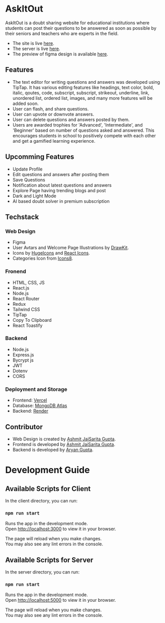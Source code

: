 # AskItOut
AskItOut is a doubt sharing website for educational institutions where students can post their questions to be answered as soon as possible by their seniors and teachers who are experts in the field.

- The site is live [here](https://askitout.vercel.app/).
- The server is live [here](https://askitout-backend.onrender.com).
- The preview of figma design is available [here](https://www.figma.com/proto/u41aTTJzAxouyKXEdXxaDP/AskItOut-Design?page-id=0%3A1&type=design&node-id=40-196&viewport=388%2C204%2C0.3&scaling=scale-down&mode=design).

## Features
- The text editor for writing questions and answers was developed using TipTap. It has various editing features like headings, text color, bold, italic, qoutes, code, subscript, subscript, strikeout, underline, link, unordered list, ordered list, images, and many more features will be added soon.
- User can flash, and share questions.
- User can upvote or downvote answers.
- User can delete questions and answers posted by them.
- Users are awarded trophies for 'Advanced', 'Intermediate', and 'Beginner' based on number of questions asked and answered. This encourages students in school to positively compete with each other and get a gamified learning experience.

## Upcomming Features
- Update Profile
- Edit questions and answers after posting them
- Save Questions
- Notification about latest questions and answers
- Explore Page having trending blogs and post
- Dark and Light Mode
- AI based doubt solver in premium subscription

## Techstack
### Web Design
- Figma
- User Avtars and Welcome Page Illustrations by [DrawKit](https://www.drawkit.com/).
- Icons by [HugeIcons](https://www.figma.com/file/sLyaPDH47I4mFaypraUjr1/168-Essential-Free-Icons-%7C-Hugeicons-Pro-%7C-10K%2B-Icons-(Community)?type=design&node-id=2%3A7&mode=design&t=w295KQ5K033NnWUp-1) and [React Icons](https://react-icons.github.io/react-icons/).
- Categories Icon from [Icons8](https://icons8.com/).

### Fronend
- HTML, CSS, JS
- React.js
- Node.js
- React Router
- Redux
- Tailwind CSS
- TipTap
- Copy To Clipboard
- React Toastify

### Backend
- Node.js
- Express.js
- Bycrypt js
- JWT
- Dotenv
- CORS

### Deployment and Storage
- Frontend: [Vercel](https://vercel.com/)
- Database: [MongoDB Atlas](https://www.mongodb.com/atlas/database)
- Backend: [Render](https://render.com/)

## Contributor
- Web Design is created by [Ashmit JaiSarita Gupta](https://github.com/devilkiller-ag).
- Frontend is developed by [Ashmit JaiSarita Gupta](https://github.com/devilkiller-ag).
- Backend is developed by [Aryan Gupta](https://github.com/aryanguptaaa).

# Development Guide
## Available Scripts for Client

In the client directory, you can run:

### `npm run start`

Runs the app in the development mode.\
Open [http://localhost:3000](http://localhost:3000) to view it in your browser.

The page will reload when you make changes.\
You may also see any lint errors in the console.

## Available Scripts for Server

In the server directory, you can run:

### `npm run start`

Runs the app in the development mode.\
Open [http://localhost:5000](http://localhost:5000) to view it in your browser.

The page will reload when you make changes.\
You may also see any lint errors in the console.




